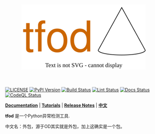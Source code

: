 [license-image]: https://img.shields.io/badge/License-MIT-blue.svg
[license-url]: https://opensource.org/licenses/MIT
[pypi-image]: https://badge.fury.io/py/tfod.svg
[pypi-url]: https://pypi.python.org/pypi/tfod
[build-image]: https://github.com/yuetan1988/tf-outlier-detection/actions/workflows/test.yml/badge.svg?branch=master
[build-url]: https://github.com/yuetan1988/tf-outlier-detection/actions/workflows/test.yml?query=branch%3Amaster
[lint-image]: https://github.com/yuetan1988/tf-outlier-detection/actions/workflows/lint.yml/badge.svg
[lint-url]: https://github.com/yuetan1988/tf-outlier-detection/actions/workflows/lint.yml
[docs-image]: https://readthedocs.org/projects/python-lekin/badge/?version=latest
[docs-url]: https://python-lekin.readthedocs.io/en/latest/
[codeql-image]: https://github.com/yuetan1988/tf-outlier-detection/actions/workflows/codeql-analysis.yml/badge.svg
[codeql-url]: https://github.com/yuetan1988/tf-outlier-detection/actions/workflows/codeql-analysis.yml

<h1 align="center">
<img src="./docs/source/_static/logo.svg" width="400" align=center/>
</h1><br>

[![LICENSE][license-image]][license-url]
[![PyPI Version][pypi-image]][pypi-url]
[![Build Status][build-image]][build-url]
[![Lint Status][lint-image]][lint-url]
[![Docs Status][docs-image]][docs-url]
[![CodeQL Status][codeql-image]][codeql-url]

**[Documentation](https://tf-outlier.readthedocs.io)** | **[Tutorials](https://tf-outlier.readthedocs.io/en/latest/tutorials.html)** | **[Release Notes](https://tf-outlier.readthedocs.io/en/latest/CHANGELOG.html)** | **[中文](./README_CN.md)**

**tfod** 是一个Python异常检测工具.

中文名：外包，源于OD其实就是外包，加上这确实是一个包。

